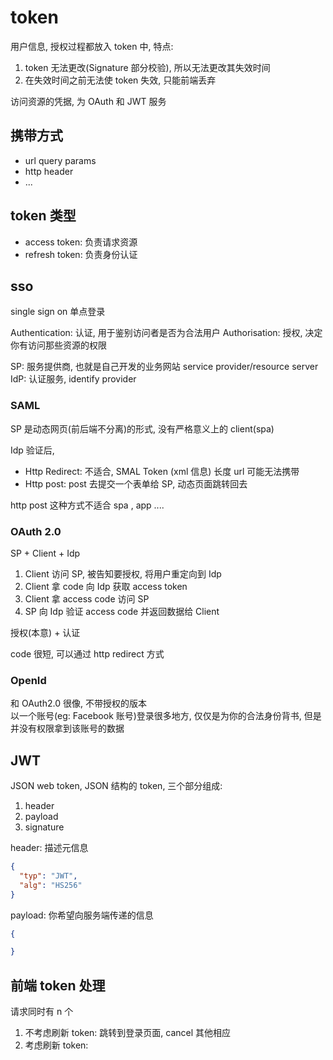 # token

用户信息, 授权过程都放入 token 中, 特点:

1. token 无法更改(Signature 部分校验), 所以无法更改其失效时间
2. 在失效时间之前无法使 token 失效, 只能前端丢弃

访问资源的凭据, 为 OAuth 和 JWT 服务

## 携带方式

- url query params
- http header
- ...

## token 类型

- access token: 负责请求资源
- refresh token: 负责身份认证

## sso

single sign on 单点登录

Authentication: 认证, 用于鉴别访问者是否为合法用户
Authorisation: 授权, 决定你有访问那些资源的权限

SP: 服务提供商, 也就是自己开发的业务网站 service provider/resource server
IdP: 认证服务, identify provider

### SAML

SP 是动态网页(前后端不分离)的形式, 没有严格意义上的 client(spa)

Idp 验证后,

- Http Redirect: 不适合, SMAL Token (xml 信息) 长度 url 可能无法携带
- Http post: post 去提交一个表单给 SP, 动态页面跳转回去

http post 这种方式不适合 spa , app ....

### OAuth 2.0

SP + Client + Idp

1. Client 访问 SP, 被告知要授权, 将用户重定向到 Idp
2. Client 拿 code 向 Idp 获取 access token
3. Client 拿 access code 访问 SP
4. SP 向 Idp 验证 access code 并返回数据给 Client

授权(本意) + 认证

code 很短, 可以通过 http redirect 方式

### OpenId

和 OAuth2.0 很像, 不带授权的版本  
以一个账号(eg: Facebook 账号)登录很多地方, 仅仅是为你的合法身份背书, 但是并没有权限拿到该账号的数据  

## JWT

JSON web token, JSON 结构的 token, 三个部分组成:

1. header
2. payload
3. signature

header: 描述元信息

```json
{
  "typ": "JWT",
  "alg": "HS256"
}
```

payload: 你希望向服务端传递的信息

```json
{

}
```

## 前端 token 处理

请求同时有 n 个

1. 不考虑刷新 token: 跳转到登录页面, cancel 其他相应
2. 考虑刷新 token: 